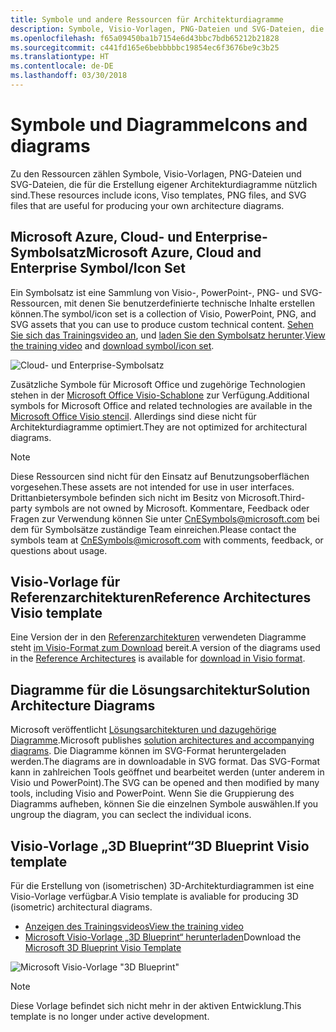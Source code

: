 ```yaml
---
title: Symbole und andere Ressourcen für Architekturdiagramme
description: Symbole, Visio-Vorlagen, PNG-Dateien und SVG-Dateien, die für die Erstellung eigener Architekturdiagramme nützlich sind
ms.openlocfilehash: f65a09450ba1b7154e6d43bbc7bdb65212b21828
ms.sourcegitcommit: c441fd165e6bebbbbbc19854ec6f3676be9c3b25
ms.translationtype: HT
ms.contentlocale: de-DE
ms.lasthandoff: 03/30/2018
---
```

# <a name="icons-and-diagrams"></a><span data-ttu-id="9469e-103">Symbole und Diagramme</span><span class="sxs-lookup"><span data-stu-id="9469e-103">Icons and diagrams</span></span>

<span data-ttu-id="9469e-104">Zu den Ressourcen zählen Symbole, Visio-Vorlagen, PNG-Dateien und SVG-Dateien, die für die Erstellung eigener Architekturdiagramme nützlich sind.</span><span class="sxs-lookup"><span data-stu-id="9469e-104">These resources include icons, Viso templates, PNG files, and SVG files that are useful for producing your own architecture diagrams.</span></span>

## <a name="microsoft-azure-cloud-and-enterprise-symbolicon-set"></a><span data-ttu-id="9469e-105">Microsoft Azure, Cloud- und Enterprise-Symbolsatz</span><span class="sxs-lookup"><span data-stu-id="9469e-105">Microsoft Azure, Cloud and Enterprise Symbol/Icon Set</span></span>

<span data-ttu-id="9469e-106">Ein Symbolsatz ist eine Sammlung von Visio-, PowerPoint-, PNG- und SVG-Ressourcen, mit denen Sie benutzerdefinierte technische Inhalte erstellen können.</span><span class="sxs-lookup"><span data-stu-id="9469e-106">The symbol/icon set is a collection of Visio, PowerPoint, PNG, and SVG assets that you can use to produce custom technical content.</span></span>
<span data-ttu-id="9469e-107">[Sehen Sie sich das Trainingsvideo an](http://aka.ms/CnESymbolsVideo), und [laden Sie den Symbolsatz herunter](http://aka.ms/CnESymbols).</span><span class="sxs-lookup"><span data-stu-id="9469e-107">[View the training video](http://aka.ms/CnESymbolsVideo) and [download symbol/icon set](http://aka.ms/CnESymbols).</span></span> 

![Cloud- und Enterprise-Symbolsatz](./_images/CnESymbols.png)

<span data-ttu-id="9469e-109">Zusätzliche Symbole für Microsoft Office und zugehörige Technologien stehen in der [Microsoft Office Visio-Schablone](http://www.microsoft.com/download/details.aspx?id=35772) zur Verfügung.</span><span class="sxs-lookup"><span data-stu-id="9469e-109">Additional symbols for Microsoft Office and related technologies are available in the [Microsoft Office Visio stencil](http://www.microsoft.com/download/details.aspx?id=35772).</span></span> <span data-ttu-id="9469e-110">Allerdings sind diese nicht für Architekturdiagramme optimiert.</span><span class="sxs-lookup"><span data-stu-id="9469e-110">They are not optimized for architectural diagrams.</span></span>   

> [!NOTE]
> <span data-ttu-id="9469e-111">Diese Ressourcen sind nicht für den Einsatz auf Benutzungsoberflächen vorgesehen.</span><span class="sxs-lookup"><span data-stu-id="9469e-111">These assets are not intended for use in user interfaces.</span></span> <span data-ttu-id="9469e-112">Drittanbietersymbole befinden sich nicht im Besitz von Microsoft.</span><span class="sxs-lookup"><span data-stu-id="9469e-112">Third-party symbols are not owned by Microsoft.</span></span>
> <span data-ttu-id="9469e-113">Kommentare, Feedback oder Fragen zur Verwendung können Sie unter [CnESymbols@microsoft.com](mailto:CnESymbols@microsoft.com) bei dem für Symbolsätze zuständige Team einreichen.</span><span class="sxs-lookup"><span data-stu-id="9469e-113">Please contact the symbols team at [CnESymbols@microsoft.com](mailto:CnESymbols@microsoft.com) with comments, feedback, or questions about usage.</span></span>

## <a name="reference-architectures-visio-template"></a><span data-ttu-id="9469e-114">Visio-Vorlage für Referenzarchitekturen</span><span class="sxs-lookup"><span data-stu-id="9469e-114">Reference Architectures Visio template</span></span> 

<span data-ttu-id="9469e-115">Eine Version der in den [Referenzarchitekturen](../reference-architectures/index.md) verwendeten Diagramme steht [im Visio-Format zum Download](https://aka.ms/arch-diagrams) bereit.</span><span class="sxs-lookup"><span data-stu-id="9469e-115">A version of the diagrams used in the [Reference Architectures](../reference-architectures/index.md) is available for [download in Visio format](https://aka.ms/arch-diagrams).</span></span>

## <a name="solution-architecture-diagrams"></a><span data-ttu-id="9469e-116">Diagramme für die Lösungsarchitektur</span><span class="sxs-lookup"><span data-stu-id="9469e-116">Solution Architecture Diagrams</span></span>

<span data-ttu-id="9469e-117">Microsoft veröffentlicht [Lösungsarchitekturen und dazugehörige Diagramme](https://azure.microsoft.com/solutions/architecture/).</span><span class="sxs-lookup"><span data-stu-id="9469e-117">Microsoft publishes [solution architectures and accompanying diagrams](https://azure.microsoft.com/solutions/architecture/).</span></span> <span data-ttu-id="9469e-118">Die Diagramme können im SVG-Format heruntergeladen werden.</span><span class="sxs-lookup"><span data-stu-id="9469e-118">The diagrams are in downloadable in SVG format.</span></span> <span data-ttu-id="9469e-119">Das SVG-Format kann in zahlreichen Tools geöffnet und bearbeitet werden (unter anderem in Visio und PowerPoint).</span><span class="sxs-lookup"><span data-stu-id="9469e-119">The SVG can be opened and then modified by many tools, including Visio and PowerPoint.</span></span> <span data-ttu-id="9469e-120">Wenn Sie die Gruppierung des Diagramms aufheben, können Sie die einzelnen Symbole auswählen.</span><span class="sxs-lookup"><span data-stu-id="9469e-120">If you ungroup the diagram, you can seclect the individual icons.</span></span>   

## <a name="3d-blueprint-visio-template"></a><span data-ttu-id="9469e-121">Visio-Vorlage „3D Blueprint“</span><span class="sxs-lookup"><span data-stu-id="9469e-121">3D Blueprint Visio template</span></span>

<span data-ttu-id="9469e-122">Für die Erstellung von (isometrischen) 3D-Architekturdiagrammen ist eine Visio-Vorlage verfügbar.</span><span class="sxs-lookup"><span data-stu-id="9469e-122">A Visio template is avaliable for producing 3D (isometric) architectural diagrams.</span></span>

- [<span data-ttu-id="9469e-123">Anzeigen des Trainingsvideos</span><span class="sxs-lookup"><span data-stu-id="9469e-123">View the training video</span></span>](http://aka.ms/3dBlueprintTemplateVideo) 
- <span data-ttu-id="9469e-124">[Microsoft Visio-Vorlage „3D Blueprint“ herunterladen](http://aka.ms/3DBlueprintTemplate)</span><span class="sxs-lookup"><span data-stu-id="9469e-124">Download the [Microsoft 3D Blueprint Visio Template](http://aka.ms/3DBlueprintTemplate)</span></span>

![Microsoft Visio-Vorlage "3D Blueprint"](./_images/3DBlueprintVisioTemplate.png)

> [!NOTE]
> <span data-ttu-id="9469e-126">Diese Vorlage befindet sich nicht mehr in der aktiven Entwicklung.</span><span class="sxs-lookup"><span data-stu-id="9469e-126">This template is no longer under active development.</span></span>
